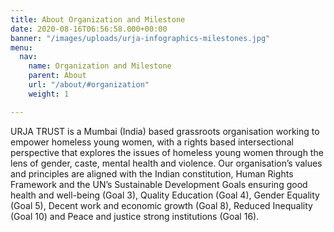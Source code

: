 ```yaml
---
title: About Organization and Milestone
date: 2020-08-16T06:56:58.000+00:00
banner: "/images/uploads/urja-infographics-milestones.jpg"
menu:
  nav:
    name: Organization and Milestone
    parent: About
    url: "/about/#organization"
    weight: 1

---
```

URJA TRUST is a Mumbai (India) based grassroots organisation working to empower
homeless young women, with a rights based intersectional perspective that
explores the issues of homeless young women through the lens of gender, caste,
mental health and violence. Our organisation’s values and principles are
aligned with the Indian constitution, Human Rights Framework and the  UN’s
Sustainable Development Goals ensuring good health and well-being (Goal 3),
Quality Education (Goal 4), Gender Equality (Goal 5), Decent work and economic
growth (Goal 8), Reduced Inequality (Goal 10) and Peace and justice strong
institutions (Goal 16).